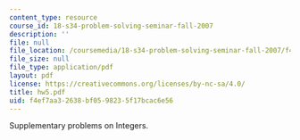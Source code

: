 ```yaml
---
content_type: resource
course_id: 18-s34-problem-solving-seminar-fall-2007
description: ''
file: null
file_location: /coursemedia/18-s34-problem-solving-seminar-fall-2007/f4ef7aa32638bf0598235f17bcac6e56_hw5.pdf
file_size: null
file_type: application/pdf
layout: pdf
license: https://creativecommons.org/licenses/by-nc-sa/4.0/
title: hw5.pdf
uid: f4ef7aa3-2638-bf05-9823-5f17bcac6e56
---
```

Supplementary problems on Integers.